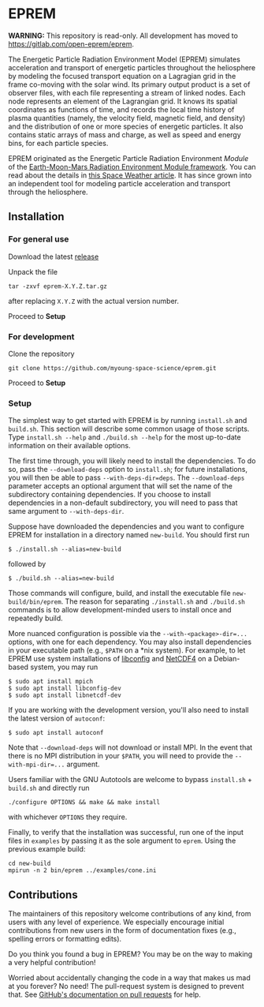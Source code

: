 # EPREM

**WARNING:** This repository is read-only. All development has moved to https://gitlab.com/open-eprem/eprem.

The Energetic Particle Radiation Environment Model (EPREM) simulates acceleration and transport of energetic particles throughout the heliosphere by modeling the focused transport equation on a Lagragian grid in the frame co-moving with the solar wind. Its primary output product is a set of observer files, with each file representing a stream of linked nodes. Each node represents an element of the Lagrangian grid. It knows its spatial coordinates as functions of time, and records the local time history of plasma quantities (namely, the velocity field, magnetic field, and density) and the distribution of one or more species of energetic particles. It also contains static arrays of mass and charge, as well as speed and energy bins, for each particle species.

EPREM originated as the Energetic Particle Radiation Environment *Module* of the [Earth-Moon-Mars Radiation Environment Module framework](https://emmrem.unh.edu/index.html). You can read about the details in [this Space Weather article](https://ui.adsabs.harvard.edu/abs/2010SpWea...8.0E02S/abstract). It has since grown into an independent tool for modeling particle acceleration and transport through the heliosphere.

## Installation

### For general use

Download the latest [release](https://github.com/myoung-space-science/eprem/releases)

Unpack the file
```
tar -zxvf eprem-X.Y.Z.tar.gz
```
after replacing `X.Y.Z` with the actual version number.

Proceed to **Setup**

### For development

Clone the repository
```
git clone https://github.com/myoung-space-science/eprem.git
```

Proceed to **Setup**

### Setup

The simplest way to get started with EPREM is by running `install.sh` and `build.sh`. This section will describe some common usage of those scripts. Type `install.sh --help` and `./build.sh --help` for the most up-to-date information on their available options.

The first time through, you will likely need to install the dependencies. To do so, pass the `--download-deps` option to `install.sh`; for future installations, you will then be able to pass `--with-deps-dir=deps`. The `--download-deps` parameter accepts an optional argument that will set the name of the subdirectory containing dependencies. If you choose to install dependencies in a non-default subdirectory, you will need to pass that same argument to `--with-deps-dir`.

Suppose have downloaded the dependencies and you want to configure EPREM for installation in a directory named `new-build`. You should first run
```
$ ./install.sh --alias=new-build
```
followed by
```
$ ./build.sh --alias=new-build
```
Those commands will configure, build, and install the executable file `new-build/bin/eprem`. The reason for separating `./install.sh` and `./build.sh` commands is to allow development-minded users to install once and repeatedly build.

More nuanced configuration is possible via the `--with-<package>-dir=...` options, with one for each dependency. You may also install dependencies in your executable path (e.g., `$PATH` on a *nix system). For example, to let EPREM use system installations of [libconfig]([libconfig](http://hyperrealm.github.io/libconfig/)) and [NetCDF4](https://www.unidata.ucar.edu/software/netcdf/) on a Debian-based system, you may run
```
$ sudo apt install mpich
$ sudo apt install libconfig-dev
$ sudo apt install libnetcdf-dev
```

If you are working with the development version, you'll also need to install the latest version of `autoconf`:
```
$ sudo apt install autoconf
```

Note that `--download-deps` will not download or install MPI. In the event that there is no MPI distribution in your `$PATH`, you will need to provide the `--with-mpi-dir=...` argument.

Users familiar with the GNU Autotools are welcome to bypass `install.sh` + `build.sh` and directly run
```
./configure OPTIONS && make && make install
```
with whichever `OPTIONS` they require.

Finally, to verify that the installation was successful, run one of the input files in `examples` by passing it as the sole argument to `eprem`. Using the previous example build:
```
cd new-build
mpirun -n 2 bin/eprem ../examples/cone.ini 
```

## Contributions

The maintainers of this repository welcome contributions of any kind, from users with any level of experience. We especially encourage initial contributions from new users in the form of documentation fixes (e.g., spelling errors or formatting edits).

Do you think you found a bug in EPREM? You may be on the way to making a very helpful contribution!

Worried about accidentally changing the code in a way that makes us mad at you forever? No need! The pull-request system is designed to prevent that. See [GitHub's documentation on pull requests](https://docs.github.com/en/pull-requests) for help.
